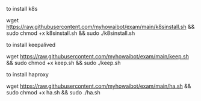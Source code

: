 to install k8s

wget https://raw.githubusercontent.com/myhowaibot/exam/main/k8sinstall.sh && sudo chmod +x k8sinstall.sh && sudo ./k8sinstall.sh


to install keepalived

wget https://raw.githubusercontent.com/myhowaibot/exam/main/keep.sh && sudo chmod +x keep.sh && sudo ./keep.sh


to install haproxy

wget https://raw.githubusercontent.com/myhowaibot/exam/main/ha.sh && sudo chmod +x ha.sh && sudo ./ha.sh
